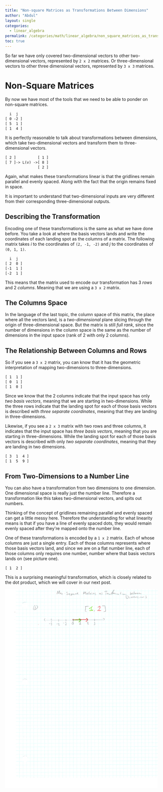 ```yaml
---
title: "Non-square Matrices as Transformations Between Dimensions"
author: "Abdul"
layout: single
categories:
  - linear_algebra
permalink: /categories/math/linear_algebra/non_square_matrices_as_transformations_between_dimensions/
toc: true
---
```


So far we have only covered two-dimensional vectors to other
two-dimensional vectors, represented by `2 x 2` matrices.
Or three-dimensional vectors to other three dimensional vectors,
represented by `3 x 3` matrices.

# Non-Square Matrices
By now we have most of the tools that we need to be able to ponder
on non-square matrices.

      i  j
    [ 0 -2 ]
    [ 5  1 ]
    [ 1  4 ]

It is perfectly reasonable to talk about transformations between
dimensions, which take two-dimensional vectors and transform them
to three-dimensional vectors.

    [ 2 ]          [ 1 ]
    [ 7 ]-> L(v) ->[ 8 ]
                   [ 2 ]

Again, what makes these transformations linear is that the
gridlines remain parallel and evenly spaced.
Along with the fact that the origin remains fixed in space.

It is important to understand that two-dimensional inputs are
very different from their corresponding three-dimensional outputs.

## Describing the Transformation
Encoding one of these transformations is the same as what we have
done before.
You take a look at where the basis vectors lands and
write the coordinates of each landing spot as the columns of a matrix.
The following matrix takes *i* to the coordinates of `(2, -1, -2)`
and *j* to the coordinates of `(0, 1, 1)`.

      i  j
    [ 2  0 ]
    [-1  1 ]
    [-2  1 ]

This means that the matrix used to encode our transformation has
3 *rows* and 2 *columns*.
Meaning that we are using a `3 x 2` matrix.

## The Columns Space
In the language of the last topic, the column space of this matrix,
the place where all the vectors land, is a *two-dimensional* plane
slicing through the origin of three-dimensional space.
But the matrix is still *full rank*, since the number of dimensions
in the column space is the same as the number of dimensions in
the input space (rank of 2 with only 2 columns).

## The Relationship Between Columns and Rows
So if you see a `3 x 2` matrix, you can know that it has the geometric
interpretation of mapping two-dimensions to three-dimensions.

    [ 1  1 ]
    [ 0  1 ]
    [ 1  0 ]

Since we know that the 2 columns indicate that the input space has
only *two basis vectors*,
meaning that we are starting in two-dimensions.
While the three rows indicate that the
landing spot for each of those basis vectors is described with
*three separate coordinates*, meaning that they are landing in
three-dimensions.

Likewise, if you see a `2 x 3` matrix with two rows and three columns,
it indicates that the input space has *three basis vectors*,
meaning that you are starting in three-dimensions.
While the landing spot for each of those basis vectors is described
with only *two separate coordinates*, meaning that they are
landing in two dimensions.

    [ 3  1  4 ]
    [ 1  5  9 ]

## From Two-Dimensions to a Number Line
You can also have a transformation from two dimensions to one dimension.
One dimensional space is really just the number line.
Therefore a transformation like this takes two-dimensional vectors,
and spits out numbers.

Thinking of the concept of gridlines remaining parallel and
evenly spaced can get a little messy here.
Therefore the understanding for what linearity means is that
if you have a line of evenly spaced dots, they would remain
evenly spaced after they're mapped onto the number line.

One of these transformations is encoded by a `1 x 2` matrix.
Each of whose columns are just a single entry.
Each of those columns represents where those basis vectors land,
and since we are on a flat number line, each of those columns
only requires one number, number where that basis vectors lands on
(see picture one).

    [ 1  2 ]

This is a surprising meaningful transformation, which is
closely related to the dot product, which we will cover in our
next post.


![Image](/assets/images/linear_algebra_inverse_nonsquare_matrices.jpg)
